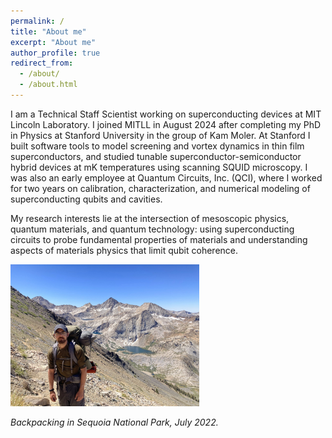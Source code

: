```yaml
---
permalink: /
title: "About me"
excerpt: "About me"
author_profile: true
redirect_from: 
  - /about/
  - /about.html
---
```


I am a Technical Staff Scientist working on superconducting devices at MIT Lincoln Laboratory. I joined MITLL in August 2024 after completing my PhD in Physics at Stanford University in the group of Kam Moler. At Stanford I built software tools to model screening and vortex dynamics in thin film superconductors, and studied tunable superconductor-semiconductor hybrid devices at mK temperatures using scanning SQUID microscopy. I was also an early employee at Quantum Circuits, Inc. (QCI), where I worked for two years on calibration, characterization, and numerical modeling of superconducting qubits and cavities.

My research interests lie at the intersection of mesoscopic physics, quantum materials, and quantum technology: using superconducting circuits to probe fundamental properties of materials and understanding aspects of materials physics that limit qubit coherence.

<img src="../images/sequoia2022.jpg" alt="Backpacking in Sequoia National Park, July 2022." width="60%">
<p><em>Backpacking in Sequoia National Park, July 2022.</em></p>
